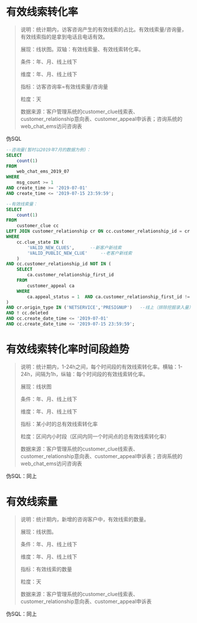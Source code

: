 # **有效线索转化率**

> 说明：统计期内，访客咨询产生的有效线索的占比。有效线索量/咨询量，有效线索指的是拿到电话且电话有效。
>
> 展现：线状图。双轴：有效线索量、有效线索转化率。
>
> 条件：年、月、线上线下
>
> 维度：年、月、线上线下
>
> 指标：访客咨询率=有效线索量/咨询量
>
> 粒度：天
>
> 数据来源：客户管理系统的customer_clue线索表、customer_relationship意向表、customer_appeal申诉表；咨询系统的web_chat_ems访问咨询表

伪SQL

```sql
--咨询量(暂时以2019年7月的数据为例)：  
SELECT  
    count(1)  
FROM  
    web_chat_ems_2019_07  
WHERE  
    msg_count >= 1  
AND create_time >= '2019-07-01'  
AND create_time <= '2019-07-15 23:59:59';  
```

```sql
--有效线索量：  
SELECT  
    count(1)  
FROM  
    customer_clue cc  
LEFT JOIN customer_relationship cr ON cc.customer_relationship_id = cr.id  
WHERE  
    cc.clue_state IN (  
        'VALID_NEW_CLUES',  	--新客户新线索
        'VALID_PUBLIC_NEW_CLUE'  	--老客户新线索
    )  
AND cc.customer_relationship_id NOT IN (  
    SELECT  
        ca.customer_relationship_first_id  
    FROM  
        customer_appeal ca  
    WHERE  
        ca.appeal_status = 1  AND ca.customer_relationship_first_id != 0
)  
AND cr.origin_type IN ('NETSERVICE','PRESIGNUP')   --线上（排除挖掘录入量）
AND ! cc.deleted  
AND cc.create_date_time <= '2019-07-01'  
AND cc.create_date_time <= '2019-07-15 23:59:59';  
```

# 有效线索转化率时间段趋势

> 说明：统计期内，1-24h之间，每个时间段的有效线索转化率。横轴：1-24h，间隔为1h，纵轴：每个时间段的有效线索转化率。
>
> 展现：线状图
>
> 条件：年、月、线上线下
>
> 维度：年、月、线上线下
>
> 指标：某小时的总有效线索转化率
>
> 粒度：区间内小时段（区间内同一个时间点的总有效线索转化率）
>
> 数据来源：客户管理系统的customer_clue线索表、customer_relationship意向表、customer_appeal申诉表；咨询系统的web_chat_ems访问咨询表

伪SQL：同上

 

# 有效线索量

> 说明：统计期内，新增的咨询客户中，有效线索的数量。
>
> 展现：线状图。
>
> 条件：年、月、线上线下
>
> 维度：年、月、线上线下
>
> 指标：有效线索的数量
>
> 粒度：天
>
> 数据来源：客户管理系统的customer_clue线索表、customer_relationship意向表、customer_appeal申诉表

伪SQL：同上